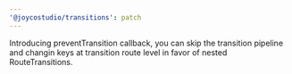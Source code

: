 ```yaml
---
'@joycostudio/transitions': patch
---
```


Introducing preventTransition callback, you can skip the transition pipeline and changin keys at transition route level in favor of nested RouteTransitions.
